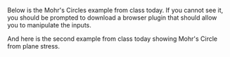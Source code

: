 <!--
.. title: Mohr's Circles
.. slug: mohrs-circles
.. date: 2014-09-09 16:27:12 UTC-05:00
.. tags: draft
.. link: 
.. description: 
.. type: text
-->

Below is the Mohr's Circles example from class today.  If you cannot see it, you
should be prompted to download a browser plugin that should allow you to manipulate
the inputs.

<script type="text/javascript" src="http://www.wolfram.com/cdf-player/plugin/v2.1/cdfplugin.js"></script>
<script type="text/javascript">
var cdf = new cdfplugin();
cdf.setDefaultContent('<a href="http://www.wolfram.com/cdf-player/"><img  src="mohrs-circles.png"></a>');
cdf.embed('/files/mohrs-circles.cdf', 613, 623);
</script>

And here is the second example from class today showing Mohr's Circle from plane stress.

<script type="text/javascript" src="http://www.wolfram.com/cdf-player/plugin/v2.1/cdfplugin.js"></script>
<script type="text/javascript">
var cdf = new cdfplugin();
cdf.setDefaultContent('<a href="http://www.wolfram.com/cdf-player/"><img  src="plane-stress-mohrs-circle.png"></a>');
cdf.embed('/files/plane-stress-mohrs-circle.cdf', 613, 738);
</script>
